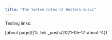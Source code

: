 ```yaml
---
title: "The twelve notes of Western music"
---
```


Testing links:

[about page]({% link _posts/2021-05-17-about %}) 
